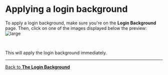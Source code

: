 # Applying a login background

To apply a login background, make sure you're on the **Login Background** page. Then, click on one of the images displayed below the preview:
![large](@client/help/assets/settings-login-grid.png)

<br/>

This will apply the login background immediately.

---

[Back to **The Login Background**](@client/help/Settings/login.md)
